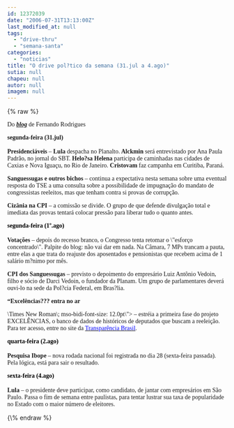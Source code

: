 ```yaml
---
id: 12372039
date: "2006-07-31T13:13:00Z"
last_modified_at: null
tags:
  - "drive-thru"
  - "semana-santa"
categories:
  - "noticias"
title: "O drive pol?tico da semana (31.jul a 4.ago)"
sutia: null
chapeu: null
autor: null
imagem: null
---
```

{\% raw %}
<p><STRONG><FONT face=Verdana></FONT></STRONG><SPAN id=txt></p>
<p><P><STRONG><FONT face=Verdana></FONT></STRONG></p>
<p><P><SPAN><?xml:namespace prefix = o ns = \"urn:schemas-microsoft-com:office:office\" /><o:p><STRONG><FONT face=Verdana></FONT></STRONG></o:p></SPAN></P></p>
<p><P><SPAN><FONT face=Verdana>Do<STRONG> <EM><A href=\"https://uolpolitica.blog.uol.com.br/\" target=_blank>blog</A></EM></STRONG> de Fernando Rodrigues</FONT></SPAN></P></p>
<p><P><FONT face=Verdana><SPAN><STRONG>segunda-feira (31.jul)<BR></STRONG><BR><B>Presidenciáveis</B> – <B>Lula </B>despacha no Planalto.<B> Alckmin</B> será entrevistado por Ana Paula Padrão, no jornal do SBT. <B>Helo?sa Helena</B> participa de caminhadas nas cidades de Caxias e Nova Iguaçu, no Rio de Janeiro. <B>Cristovam </B>faz campanha em Curitiba, Paraná.<o:p></o:p></SPAN> </FONT></P></p>
<p><P><FONT face=Verdana></FONT></P></p>
<p><P><FONT face=Verdana><B style=\"mso-bidi-font-weight: normal\"><SPAN style=\"FONT-SIZE: 10pt; FONT-FAMILY: Arial; mso-bidi-font-family: \Times New Roman\; mso-bidi-font-size: 12.0pt\">Sanguessugas e outros bichos</SPAN></B><SPAN style=\"FONT-SIZE: 10pt; FONT-FAMILY: Arial; mso-bidi-font-family: \Times New Roman\; mso-bidi-font-size: 12.0pt\"> – continua a expectativa nesta semana sobre uma eventual resposta do TSE a uma consulta sobre a possibilidade de impugnação do mandato de congressistas reeleitos, mas que tenham contra si provas de corrupção.<o:p></o:p></SPAN></FONT></P></p>
<p><P><FONT face=Verdana><B style=\"mso-bidi-font-weight: normal\"><SPAN style=\"FONT-SIZE: 10pt; FONT-FAMILY: Arial; mso-bidi-font-family: \Times New Roman\; mso-bidi-font-size: 12.0pt\">Cizânia na CPI</SPAN></B><SPAN style=\"FONT-SIZE: 10pt; FONT-FAMILY: Arial; mso-bidi-font-family: \Times New Roman\; mso-bidi-font-size: 12.0pt\"> – a comissão se divide. O grupo de que defende divulgação total e imediata das provas tentará colocar pressão para liberar tudo o quanto antes.<o:p></o:p></SPAN></FONT></P></p>
<p><P><B style=\"mso-bidi-font-weight: normal\"><SPAN style=\"FONT-SIZE: 10pt; COLOR: red; FONT-FAMILY: Arial; mso-bidi-font-family: \Times New Roman\; mso-bidi-font-size: 12.0pt\"><FONT face=Verdana color=#000000><SPAN><STRONG>segunda-feira (1º.ago)<BR></STRONG></SPAN></FONT></SPAN></B><SPAN style=\"FONT-SIZE: 10pt; FONT-FAMILY: Arial; mso-bidi-font-family: \Times New Roman\; mso-bidi-font-size: 12.0pt\"><BR><FONT face=Verdana><B>Votações</B> – depois do recesso branco, o Congresso tenta retomar o \"esforço concentrado\". Palpite do blog: não vai dar em nada. Na Câmara, 7 MPs trancam a pauta, entre elas a que trata do reajuste dos aposentados e pensionistas que recebem acima de 1 salário m?nimo por mês.<o:p></o:p></FONT></SPAN></P></p>
<p><P><FONT face=Verdana><B><SPAN style=\"FONT-SIZE: 10pt; FONT-FAMILY: Arial; mso-bidi-font-family: \Times New Roman\; mso-bidi-font-size: 12.0pt\">CPI dos Sanguessugas</SPAN></B><SPAN style=\"FONT-SIZE: 10pt; FONT-FAMILY: Arial; mso-bidi-font-family: \Times New Roman\; mso-bidi-font-size: 12.0pt\"> – previsto o depoimento do empresário Luiz Antônio Vedoin, filho e sócio de Darci Vedoin, o fundador da Planam. Um grupo de parlamentares deverá ouvi-lo na sede da Pol?cia Federal, em Bras?lia.<o:p></o:p></SPAN></FONT></P></p>
<p><P><FONT face=Verdana><B style=\"mso-bidi-font-weight: normal\"><SPAN style=\"FONT-SIZE: 10pt; FONT-FAMILY: Arial; mso-bidi-font-family: \Times New Roman\; mso-bidi-font-size: 12.0pt\">“Excelências??? entra no ar</SPAN></B><SPAN style=\"FONT-SIZE: 10pt; FONT-FAMILY: Arial; mso-bidi-font-family:</p>
<p> \Times New Roman\; mso-bidi-font-size: 12.0pt\"> – estréia a primeira fase do projeto EXCELÊNCIAS, o banco de dados de históricos de deputados que buscam a reeleição. Para ter acesso, entre no site da <A href=\"https://www.transparencia.org.br/\"><FONT color=#0000ff>Transparência Brasil</FONT></A>.</SPAN></FONT></P></p>
<p><P><B style=\"mso-bidi-font-weight: normal\"><SPAN style=\"FONT-SIZE: 10pt; COLOR: red; FONT-FAMILY: Arial; mso-bidi-font-family: \Times New Roman\; mso-bidi-font-size: 12.0pt\"><FONT face=Verdana color=#000000><SPAN><STRONG>quarta-feira (2.ago)<BR></STRONG></SPAN></FONT></SPAN></B><SPAN style=\"FONT-SIZE: 10pt; FONT-FAMILY: Arial; mso-bidi-font-family: \Times New Roman\; mso-bidi-font-size: 12.0pt\"><BR><FONT face=Verdana><B>Pesquisa Ibope</B> – nova rodada nacional foi registrada no dia 28 (sexta-feira passada). Pela lógica, está para sair o resultado.<o:p></o:p></FONT></SPAN></P></p>
<p><P><B style=\"mso-bidi-font-weight: normal\"><SPAN style=\"FONT-SIZE: 10pt; COLOR: red; FONT-FAMILY: Arial; mso-bidi-font-family: \Times New Roman\; mso-bidi-font-size: 12.0pt\"><FONT face=Verdana color=#000000><SPAN><STRONG>sexta-feira (4.ago)<BR></STRONG></SPAN></FONT></SPAN></B><SPAN style=\"FONT-SIZE: 10pt; FONT-FAMILY: Arial; mso-bidi-font-family: \Times New Roman\; mso-bidi-font-size: 12.0pt\"><BR><FONT face=Verdana><B>Lula</B> – o presidente deve participar, como candidato, de jantar com empresários em São Paulo. Passa o fim de semana entre paulistas, para tentar lustrar sua taxa de popularidade no Estado com o maior número de eleitores.</FONT></SPAN></P></SPAN> </p>
{\% endraw %}